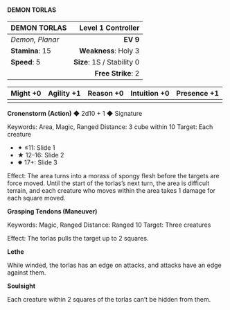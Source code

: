 #### DEMON TORLAS

| DEMON TORLAS | **Level 1 Controller** |
|:-------------------------------------------------- | -------------------------:|
| *Demon, Planar* | **EV 9** |
| **Stamina**: 15 | **Weakness**: Holy 3 |
| **Speed**: 5 | **Size**: 1S / Stability 0 |
|  | **Free Strike**: 2 |

| **Might** +0 | **Agility** +1 | **Reason** +0 | **Intuition** +0 | **Presence** +1 |
| -------- | ---------- | --------- | ------------ | ----------- |
|  |  |  |  |  |

**Cronenstorm (Action)** ◆ 2d10 + 1 ◆ Signature

Keywords: Area, Magic, Ranged
Distance: 3 cube within 10
Target: Each creature
- ✦ ≤11: Slide 1
- ★ 12–16: Slide 2
- ✸ 17+: Slide 3

Effect: The area turns into a morass of spongy flesh before the targets are force moved. Until the start of the torlas’s next turn, the area is difficult terrain, and each creature who moves within the area takes 1 damage for each square moved.

**Grasping Tendons (Maneuver)**

Keywords: Magic, Ranged
Distance: Ranged 10
Target: Three creatures

Effect: The torlas pulls the target up to 2 squares.

**Lethe**

While winded, the torlas has an edge on attacks, and attacks have an edge against them.

**Soulsight**

Each creature within 2 squares of the torlas can’t be hidden from them.

